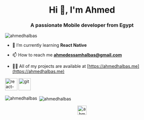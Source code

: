 <h1 align="center">Hi 👋, I'm Ahmed</h1>
<h3 align="center">A passionate Mobile developer from Egypt</h3>

<p align="left"> <img src="https://komarev.com/ghpvc/?username=ahmedhalbas" alt="ahmedhalbas" /> </p>


- 🌱 I’m currently learning **React Native**

- 📫 How to reach me **ahmedessamhalbas@gmail.com**

- 👨‍💻 All of my projects are available at [https://ahmedhalbas.me](https://ahmedhalbas.me)

<p align="left"> <img src="https://www.vectorlogo.zone/logos/reactjs/reactjs-icon.svg" alt="react-native" width="40" height="40"/> <img src="https://www.vectorlogo.zone/logos/git-scm/git-scm-icon.svg" alt="git" width="40" height="40"/> </p><p><img align="left" src="https://github-readme-stats.vercel.app/api/top-langs/?username=ahmedhalbas&layout=compact&hide=html" alt="ahmedhalbas" /></p>

<p>&nbsp;<img align="center" src="https://github-readme-stats.vercel.app/api?username=ahmedhalbas&show_icons=true" alt="ahmedhalbas" /></p>

<p align="center">
<a href="https://linkedin.com/in/ahmedhalbas" target="blank"><img align="center" src="https://cdn.jsdelivr.net/npm/simple-icons@3.0.1/icons/linkedin.svg" alt="ahmedhalbas" height="30" width="30" /></a>
</p>
